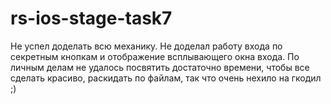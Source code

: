 # rs-ios-stage-task7

Не успел доделать всю механику. 
Не доделал работу входа по секретным кнопкам и отображение всплывающего окна входа.
По личным делам не удалось посвятить достаточно времени, чтобы все сделать красиво, 
раскидать по файлам, так что очень нехило на гкодил ;)
